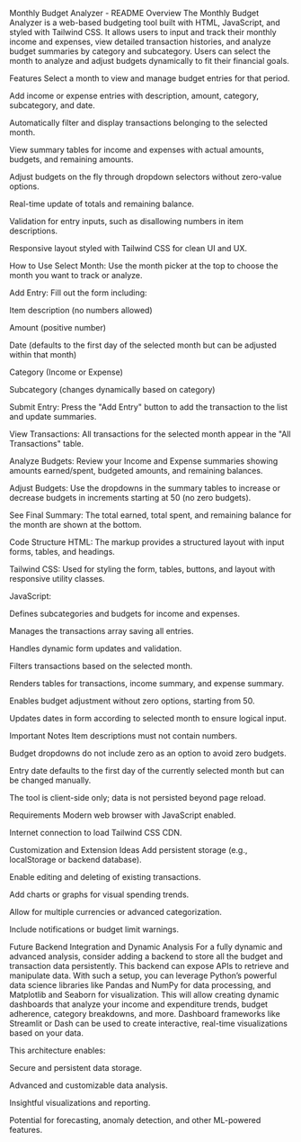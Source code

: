 Monthly Budget Analyzer - README
Overview
The Monthly Budget Analyzer is a web-based budgeting tool built with HTML, JavaScript, and styled with Tailwind CSS. It allows users to input and track their monthly income and expenses, view detailed transaction histories, and analyze budget summaries by category and subcategory. Users can select the month to analyze and adjust budgets dynamically to fit their financial goals.

Features
Select a month to view and manage budget entries for that period.

Add income or expense entries with description, amount, category, subcategory, and date.

Automatically filter and display transactions belonging to the selected month.

View summary tables for income and expenses with actual amounts, budgets, and remaining amounts.

Adjust budgets on the fly through dropdown selectors without zero-value options.

Real-time update of totals and remaining balance.

Validation for entry inputs, such as disallowing numbers in item descriptions.

Responsive layout styled with Tailwind CSS for clean UI and UX.

How to Use
Select Month: Use the month picker at the top to choose the month you want to track or analyze.

Add Entry: Fill out the form including:

Item description (no numbers allowed)

Amount (positive number)

Date (defaults to the first day of the selected month but can be adjusted within that month)

Category (Income or Expense)

Subcategory (changes dynamically based on category)

Submit Entry: Press the "Add Entry" button to add the transaction to the list and update summaries.

View Transactions: All transactions for the selected month appear in the "All Transactions" table.

Analyze Budgets: Review your Income and Expense summaries showing amounts earned/spent, budgeted amounts, and remaining balances.

Adjust Budgets: Use the dropdowns in the summary tables to increase or decrease budgets in increments starting at 50 (no zero budgets).

See Final Summary: The total earned, total spent, and remaining balance for the month are shown at the bottom.

Code Structure
HTML: The markup provides a structured layout with input forms, tables, and headings.

Tailwind CSS: Used for styling the form, tables, buttons, and layout with responsive utility classes.

JavaScript:

Defines subcategories and budgets for income and expenses.

Manages the transactions array saving all entries.

Handles dynamic form updates and validation.

Filters transactions based on the selected month.

Renders tables for transactions, income summary, and expense summary.

Enables budget adjustment without zero options, starting from 50.

Updates dates in form according to selected month to ensure logical input.

Important Notes
Item descriptions must not contain numbers.

Budget dropdowns do not include zero as an option to avoid zero budgets.

Entry date defaults to the first day of the currently selected month but can be changed manually.

The tool is client-side only; data is not persisted beyond page reload.

Requirements
Modern web browser with JavaScript enabled.

Internet connection to load Tailwind CSS CDN.

Customization and Extension Ideas
Add persistent storage (e.g., localStorage or backend database).

Enable editing and deleting of existing transactions.

Add charts or graphs for visual spending trends.

Allow for multiple currencies or advanced categorization.

Include notifications or budget limit warnings.

Future Backend Integration and Dynamic Analysis
For a fully dynamic and advanced analysis, consider adding a backend to store all the budget and transaction data persistently. This backend can expose APIs to retrieve and manipulate data. With such a setup, you can leverage Python’s powerful data science libraries like Pandas and NumPy for data processing, and Matplotlib and Seaborn for visualization. This will allow creating dynamic dashboards that analyze your income and expenditure trends, budget adherence, category breakdowns, and more. Dashboard frameworks like Streamlit or Dash can be used to create interactive, real-time visualizations based on your data.

This architecture enables:

Secure and persistent data storage.

Advanced and customizable data analysis.

Insightful visualizations and reporting.

Potential for forecasting, anomaly detection, and other ML-powered features.

